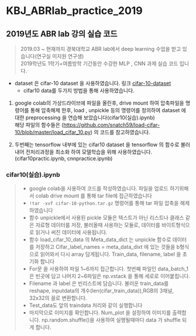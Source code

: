 # KBJ_ABRlab_practice_2019

## 2019년도 ABR lab 강의 실습 코드

> 2019.03 ~ 현재까지 경북대학교 ABR lab에서 deep learning 수업을 받고 있습니다(연구실 미지원 연구생)    
> 2019학년도 1학기+여름방학 기간동안 수강한 MLP , CNN 과제 실습 코드 입니다.

* dataset 은 cifar-10 dataset 을 사용하였습니다.
   링크 [cifar-10-dataset](https://www.cs.toronto.edu/~kriz/cifar.html)
   - cifar10 data를 두가지 방법을 통해 사용하였습니다.
 
 1. google colab의 가상드라이브에 파일을 올린후, drive mount 하여 압축파일을 명령어를 통해 압축해제 한후,
    load , unpickle 등의 명령어를 정의하여 dataset 에대한 preprocessing 을 연습해 보았습니다(cifar10(실습).ipynb)                
          해당 파일의 함수들은 (https://github.com/snatch59/load-cifar-10/blob/master/load_cifar_10.py)
          의 코드를 참고하였습니다. 
    
 2. 두번째는 tensorflow 내부에 있는 cifar10 dataset 을 tensorflow 의 함수로 불러내어 전처리과정을 최소화 하여 모델학습을 위해
    사용하였습니다. (cifar10practic.ipynb, cnnpractice.ipynb)

 ### cifar10(실습).ipynb
 > *  google colab을 사용하여 코드를 작성하였습니다. 파일을 업로드 하기위해서 colab drive mount 를 통해 tar file에 접근하였습니다
 > * `!tar -xvf cifar-10-python.tar.gz` 명령어를 통해 tar 파일 압축을 해제하였습니다
 > * 함수 unpickle에서 사용된 pickle 모듈은 텍스트가 아닌 리스트나 클래스 같은 자료형 데이터를 저장, 불러올때 사용하는 모듈로, 데이터를 바이트형식으로 읽거나 써진 데이터에 사용됩니다.
 > * 함수 load_cifar_10_data 의 Meta_data_dict 는 unpickle 함수로 데이터를 저장하고 Cifar_label_names = meta_data_dixt 에 있는 것들을 b형식으로 읽어와서 다시 array 담게됩니다. Train_data, filename, label 을 초기화 합니다
 > * For문 을 사용하여 파일 1~6까지 접근합니다. 첫번째 파일인 data_batch_1은 빈곳에 담고 나머지 2~6파일은 np.vstack 을 통해 세로로 이어붙힙니다.
 > * Filename 과 label 은 빈리스트에 담습니다. 불러운 train_data를 reshape, inputdata의 개수(len(cifar_train_data)),RGB의 3채널, 32x32의 꼴로 변환합니다.
> * Test_data도 앞의 traindata 처리와 같이 실행합니다
> * 마지막으로 이미지를 확인합니다. Num_plot 을 설정하여 이미지를 출력합니다. np.random.shuffle()을 사용하여 실행될때마다 data 가 shuffle 되게 합니다.


